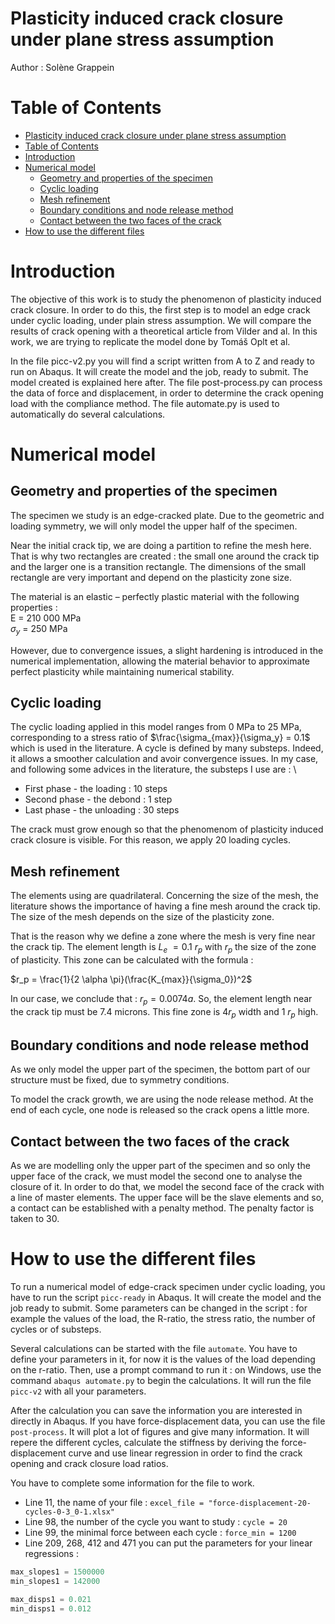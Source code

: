 # Plasticity induced crack closure under plane stress assumption

Author :  Solène Grappein

# Table of Contents

- [Plasticity induced crack closure under plane stress assumption](#plasticity-induced-crack-closure-under-plane-stress-assumption)
- [Table of Contents](#table-of-contents)
- [Introduction](#introduction)
- [Numerical model](#numerical-model)
  - [Geometry and properties of the specimen](#geometry-and-properties-of-the-specimen)
  - [Cyclic loading](#cyclic-loading)
  - [Mesh refinement](#mesh-refinement)
  - [Boundary conditions and node release method](#boundary-conditions-and-node-release-method)
  - [Contact between the two faces of the crack](#contact-between-the-two-faces-of-the-crack)
- [How to use the different files](#how-to-use-the-different-files)

# Introduction

The objective of this work is to study the phenomenon of plasticity induced crack closure. In order to do this, the first step is to model an edge crack under cyclic loading, under plain stress assumption. We will compare the results of crack opening with a theoretical article from Vilder and al. In this work, we are trying to replicate the model done by Tomáš Oplt et al.

In the file picc-v2.py you will find a script written from A to Z and ready to run on Abaqus. It will create the model and the job, ready to submit. The model created is explained here after. The file post-process.py can process the data of force and displacement, in order to determine the crack opening load with the compliance method. The file automate.py is used to automatically do several calculations.

# Numerical model

## Geometry and properties of the specimen

The specimen we study is an edge-cracked plate. Due to the geometric and loading symmetry, we will only model the upper half of the specimen.

Near the initial crack tip, we are doing a partition to refine the mesh here. That is why two rectangles are created : the small one around the crack tip and the larger one is a transition rectangle. The dimensions of the small rectangle are very important and depend on the plasticity zone size.

The material is an elastic – perfectly plastic material with the following properties : \
E = 210 000 MPa \
$\sigma_y$ = 250 MPa

However, due to convergence issues, a slight hardening is introduced in the numerical implementation, allowing the material behavior to approximate perfect plasticity while maintaining numerical stability.


## Cyclic loading

The cyclic loading applied in this model ranges from 0 MPa to 25 MPa, corresponding to a stress ratio of $\frac{\sigma_{max}}{\sigma_y} = 0.1$ which is used in the literature. A cycle is defined by many substeps. Indeed, it allows a smoother calculation and avoir convergence issues. In my case, and following some advices in the literature, the substeps I use are : \

- First phase - the loading : 10 steps 
- Second phase - the debond : 1 step
- Last phase - the unloading : 30 steps

The crack must grow enough so that the phenomenom of plasticity induced crack closure is visible. For this reason, we apply 20 loading cycles.


## Mesh refinement


The elements using are quadrilateral. Concerning the size of the mesh, the literature shows the importance of having a fine mesh around the crack tip. The size of the mesh depends on the size of the plasticity zone. 

That is the reason why we define a zone where the mesh is very fine near the crack tip. The element length is $L_e$ $= 0.1$ $r_p$ with $r_p$ the size of the zone of plasticity. This zone can be calculated with the formula : 

$r_p = \frac{1}{2 \alpha \pi}(\frac{K_{max}}{\sigma_0})^2$

In our case, we conclude that : $r_p = 0.0074 a$. So, the element length near the crack tip must be 7.4 microns. This fine zone is $4 r_p$ width and 1 $r_p$ high. 


## Boundary conditions and node release method

As we only model the upper part of the specimen, the bottom part of our structure must be fixed, due to symmetry conditions.

To model the crack growth, we are using the node release method. At the end of each cycle, one node is released so the crack opens a little more. 


## Contact between the two faces of the crack

As we are modelling only the upper part of the specimen and so only the upper face of the crack, we must model the second one to analyse the closure of it. In order to do that, we model the second face of the crack with a line of master elements. The upper face will be the slave elements and so, a contact can be established with a penalty method. The penalty factor is taken to 30.


# How to use the different files

To run a numerical model of edge-crack specimen under cyclic loading, you have to run the script `picc-ready` in Abaqus. It will create the model and the job ready to submit. Some parameters can be changed in the script : for example the values of the load, the R-ratio, the stress ratio, the number of cycles or of substeps. 

Several calculations can be started with the file `automate`. You have to define your parameters in it, for now it is the values of the load depending on the r-ratio. Then, use a prompt command to run it : on Windows, use the command `abaqus automate.py` to begin the calculations. It will run the file `picc-v2` with all your parameters.

After the calculation you can save the information you are interested in directly in Abaqus. If you have force-displacement data, you can use the file `post-process`. It will plot a lot of figures and give many information. It will repere the different cycles, calculate the stiffness by deriving the force-displacement curve and use linear regression in order to find the crack opening and crack closure load ratios.

You have to complete some information for the file to work. 

- Line 11, the name of your file : `excel_file = "force-displacement-20-cycles-0-3_0-1.xlsx"`
- Line 98, the number of the cycle you want to study : `cycle = 20`
- Line 99, the minimal force between each cycle : `force_min = 1200`
- Line 209, 268, 412 and 471 you can put the parameters for your linear regressions : 
```python
max_slopes1 = 1500000
min_slopes1 = 142000

max_disps1 = 0.021
min_disps1 = 0.012
```



